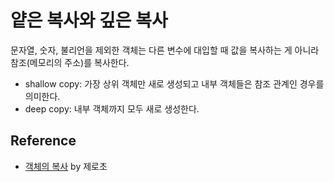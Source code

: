 # 얕은 복사와 깊은 복사

문자열, 숫자, 불리언을 제외한 객체는 다른 변수에 대입할 때 값을 복사하는 게 아니라 참조(메모리의 주소)를 복사한다.

- shallow copy: 가장 상위 객체만 새로 생성되고 내부 객체들은 참조 관계인 경우를 의미한다.
- deep copy: 내부 객체까지 모두 새로 생성한다.

## Reference

- [객체의 복사](https://www.zerocho.com/category/JavaScript/post/5750d384b73ae5152792188d) by 제로초